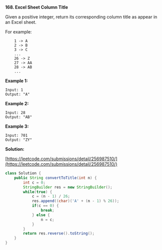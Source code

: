 **168. Excel Sheet Column Title**

Given a positive integer, return its corresponding column title as appear in an Excel sheet.

For example:
```
    1 -> A
    2 -> B
    3 -> C
    ...
    26 -> Z
    27 -> AA
    28 -> AB 
    ...
```

**Example 1:**
```
Input: 1
Output: "A"
```
**Example 2:**
```
Input: 28
Output: "AB"
```
**Example 3:**
```
Input: 701
Output: "ZY"
```

**Solution:**

[https://leetcode.com/submissions/detail/256987510/](https://leetcode.com/submissions/detail/256987510/)
```java
class Solution {
    public String convertToTitle(int n) {
        int c = 0;
        StringBuilder res = new StringBuilder();
        while(true) {
            c = (n - 1) / 26;
            res.append((char)('A' + (n - 1) % 26));
            if(c == 0) {                
                break;
            } else {                
                n = c;
            }
        }
        return res.reverse().toString();
    }
}
```